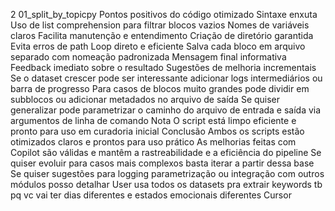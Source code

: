 2 01_split_by_topicpy
Pontos positivos do código otimizado
 Sintaxe enxuta Uso de list comprehension para filtrar blocos vazios
 Nomes de variáveis claros Facilita manutenção e entendimento
 Criação de diretório garantida Evita erros de path
 Loop direto e eficiente Salva cada bloco em arquivo separado com nomeação padronizada
 Mensagem final informativa Feedback imediato sobre o resultado
Sugestões de melhoria incrementais
 Se o dataset crescer pode ser interessante adicionar logs intermediários ou barra de progresso
 Para casos de blocos muito grandes pode dividir em subblocos ou adicionar metadados no arquivo de saída
 Se quiser generalizar pode parametrizar o caminho do arquivo de entrada e saída via argumentos de linha de comando
Nota O script está limpo eficiente e pronto para uso em curadoria inicial
 Conclusão
Ambos os scripts estão otimizados claros e prontos para uso prático
As melhorias feitas com Copilot são válidas e mantêm a rastreabilidade e a eficiência do pipeline
Se quiser evoluir para casos mais complexos basta iterar a partir dessa base
Se quiser sugestões para logging parametrização ou integração com outros módulos posso detalhar
User
usa todos os datasets pra extrair keywords tb pq vc vai ter dias diferentes e estados emocionais diferentes
Cursor